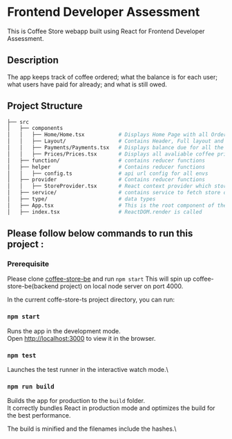# Frontend Developer Assessment

This is Coffee Store webapp built using React for Frontend Developer Assessment.

## Description

The app keeps track of coffee ordered; what the balance is for each user; what users have paid for already; and what is still owed.

## Project Structure

```bash
├── src
│   ├── components
│   │   ├── Home/Home.tsx           # Displays Home Page with all Orders history
│   │   ├── Layout/                 # Contains Header, Full layout and Footer UI components
│   │   ├── Payments/Payments.tsx   # Displays balance due for all the users
│   │   ├── Prices/Prices.tsx       # Displays all avaliable coffee prices
│   ├── function/                   # contains reducer functions
│   ├── helper                      # Contains reducer functions
│   │   ├── config.ts               # api url config for all envs
│   ├── provider                    # Contains reducer functions
│   │   ├── StoreProvider.tsx       # React context provider which stores and calculates payment due
│   ├── service/                    # contains service to fetch store data
│   ├── type/                       # data types
│   ├── App.tsx                     # This is the root component of the application
│   ├── index.tsx                   # ReactDOM.render is called
```

## Please follow below commands to run this project : 
### Prerequisite
Please clone [coffee-store-be](https://github.com/rushikeshchoche/coffee-store-be) and run `npm start`
This will spin up coffee-store-be(backend project) on local node server on port 4000.

In the current coffe-store-ts project directory, you can run:

### `npm start`

Runs the app in the development mode.\
Open [http://localhost:3000](http://localhost:3000) to view it in the browser.

### `npm test`

Launches the test runner in the interactive watch mode.\

### `npm run build`

Builds the app for production to the `build` folder.\
It correctly bundles React in production mode and optimizes the build for the best performance.

The build is minified and the filenames include the hashes.\
